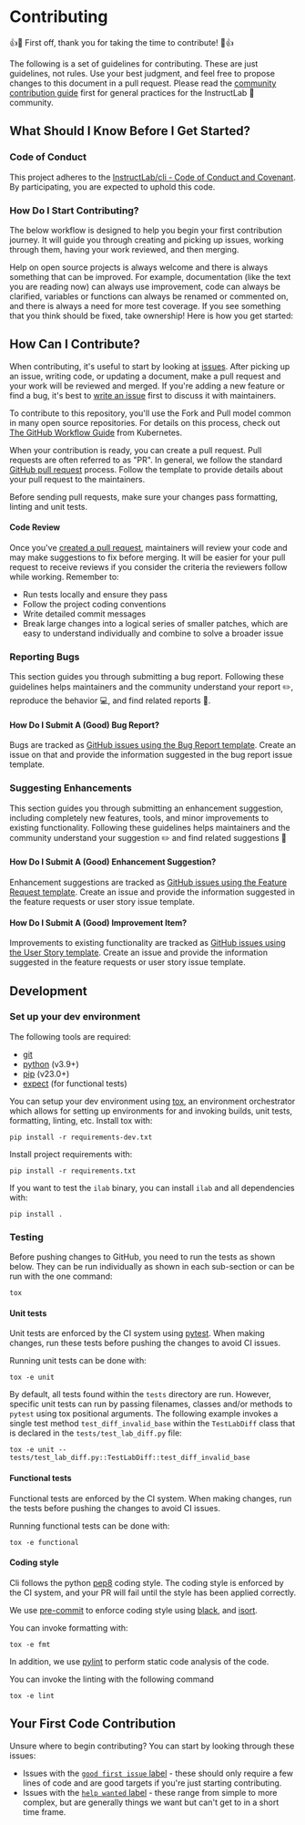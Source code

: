 # Contributing

👍🎉 First off, thank you for taking the time to contribute! 🎉👍

The following is a set of guidelines for contributing. These are just guidelines, not rules. Use your best judgment, and feel free to propose changes to this document in a pull request. Please read the [community contribution guide](https://github.com/instructlab/community/blob/main/CONTRIBUTING.md) first for general practices for the InstructLab 🥼 community.

## What Should I Know Before I Get Started?

### Code of Conduct

This project adheres to the [InstructLab/cli - Code of Conduct and Covenant](../CODE_OF_CONDUCT.md). By participating, you are expected to uphold this code.

### How Do I Start Contributing?

The below workflow is designed to help you begin your first contribution journey. It will guide you through creating and picking up issues, working through them, having your work reviewed, and then merging.

Help on open source projects is always welcome and there is always something that can be improved. For example, documentation (like the text you are reading now) can always use improvement, code can always be clarified, variables or functions can always be renamed or commented on, and there is always a need for more test coverage. If you see something that you think should be fixed, take ownership! Here is how you get started:

## How Can I Contribute?

When contributing, it's useful to start by looking at [issues](https://github.com/instructlab/instructlab/issues). After picking up an issue, writing code, or updating a document, make a pull request and your work will be reviewed and merged. If you're adding a new feature or find a bug, it's best to [write an issue](https://github.com/instructlab/cli/issues/new?assignees=&labels=&template=feature_request.md&title=) first to discuss it with maintainers.

To contribute to this repository, you'll use the Fork and Pull model common in many open source repositories. For details on this process, check out [The GitHub Workflow
Guide](https://github.com/kubernetes/community/blob/master/contributors/guide/github-workflow.md)
from Kubernetes.

When your contribution is ready, you can create a pull request. Pull requests are often referred to as "PR". In general, we follow the standard [GitHub pull request](https://help.github.com/en/articles/about-pull-requests) process. Follow the template to provide details about your pull request to the maintainers.

Before sending pull requests, make sure your changes pass formatting, linting and unit tests.

#### Code Review

Once you've [created a pull request](#how-can-i-contribute), maintainers will review your code and may make suggestions to fix before merging. It will be easier for your pull request to receive reviews if you consider the criteria the reviewers follow while working. Remember to:

- Run tests locally and ensure they pass
- Follow the project coding conventions
- Write detailed commit messages
- Break large changes into a logical series of smaller patches, which are easy to understand individually and combine to solve a broader issue

### Reporting Bugs

This section guides you through submitting a bug report. Following these guidelines helps maintainers and the community understand your report ✏️, reproduce the behavior 💻, and find related reports 🔎.

#### How Do I Submit A (Good) Bug Report?

Bugs are tracked as [GitHub issues using the Bug Report template](https://github.com/instructlab/instructlab/issues/new?assignees=&labels=&template=bug_report.md&title=). Create an issue on that and provide the information suggested in the bug report issue template.

### Suggesting Enhancements

This section guides you through submitting an enhancement suggestion, including completely new features, tools, and minor improvements to existing functionality. Following these guidelines helps maintainers and the community understand your suggestion ✏️ and find related suggestions 🔎

#### How Do I Submit A (Good) Enhancement Suggestion?

Enhancement suggestions are tracked as [GitHub issues using the Feature Request template](https://github.com/instructlab/instructlab/issues/new?assignees=&labels=&template=feature_request.md&title=). Create an issue and provide the information suggested in the feature requests or user story issue template.

#### How Do I Submit A (Good) Improvement Item?

Improvements to existing functionality are tracked as [GitHub issues using the User Story template](https://github.com/instructlab/instructlab/issues/new?assignees=&labels=&template=user_story.md&title=). Create an issue and provide the information suggested in the feature requests or user story issue template.

## Development

### Set up your dev environment

The following tools are required:

- [git](https://git-scm.com)
- [python](https://www.python.org) (v3.9+)
- [pip](https://pypi.org/project/pip/) (v23.0+)
- [expect](https://core.tcl-lang.org/expect/index) (for functional tests)

You can setup your dev environment using [tox](https://tox.wiki/en/latest/), an environment orchestrator which allows for setting up environments for and invoking builds, unit tests, formatting, linting, etc. Install tox with:

```shell
pip install -r requirements-dev.txt
```

Install project requirements with:

```shell
pip install -r requirements.txt
```

If you want to test the `ilab` binary, you can install `ilab` and all dependencies with:

```shell
pip install .
```

### Testing

Before pushing changes to GitHub, you need to run the tests as shown below. They can be run individually as shown in each sub-section
or can be run with the one command:

```shell
tox
```

#### Unit tests

Unit tests are enforced by the CI system using [pytest](https://docs.pytest.org/). When making changes, run these tests before pushing the changes to avoid CI issues.

Running unit tests can be done with:

```shell
tox -e unit
```

By default, all tests found within the `tests` directory are run. However, specific unit tests can run by passing filenames, classes and/or methods to `pytest` using tox positional arguments.  The following example invokes a single test method `test_diff_invalid_base` within the `TestLabDiff` class that is declared in the `tests/test_lab_diff.py` file:

```shell
tox -e unit -- tests/test_lab_diff.py::TestLabDiff::test_diff_invalid_base
```

#### Functional tests

Functional tests are enforced by the CI system. When making changes, run the tests before pushing the changes to avoid CI issues.

Running functional tests can be done with:

```shell
tox -e functional
```

#### Coding style

Cli follows the python [pep8](https://peps.python.org/pep-0008/) coding style. The coding style is enforced by the CI system, and your PR will fail until the style has been applied correctly.

We use [pre-commit](https://pre-commit.com/) to enforce coding style using [black](https://github.com/psf/black), and [isort](https://pycqa.github.io/isort/).

You can invoke formatting with:

```shell
tox -e fmt
```

In addition, we use [pylint](https://www.pylint.org) to perform static code analysis of the code.

You can invoke the linting with the following command

```shell
tox -e lint
```

## Your First Code Contribution

Unsure where to begin contributing? You can start by looking through these issues:

- Issues with the [`good first issue` label](https://github.com/instructlab/instructlab/issues?q=is%3Aopen+is%3Aissue+label%3A%22good+first+issue%22) - these should only require a few lines of code and are good targets if you're just starting contributing.
- Issues with the [`help wanted` label](https://github.com/instructlab/instructlab/issues?q=is%3Aopen+is%3Aissue+label%3A%22help+wanted%22) - these range from simple to more complex, but are generally things we want but can't get to in a short time frame.
